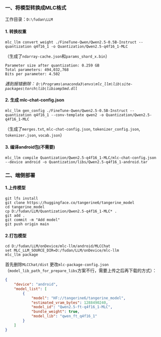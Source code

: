 ### 一、将模型转换成MLC格式

工作目录：`D:\fudan\LLM`

#### 1. 转换权重
```shell
mlc_llm convert_weight ./FineTune-Qwen/Qwen2.5-0.5B-Instruct --quantization q4f16_1 -o Quantization/Qwen2.5-q4f16_1-MLC
```
（生成了`ndarray-cache.json`和`params_shard_x.bin`）
```shell
Parameter size after quantization: 0.259 GB
Total parameters: 494,032,768
Bits per parameter: 4.502
```

*遇到报错删除： `D:\Programs\anaconda3\envs\mlc_llm\lib\site-packages\torch\lib\libiomp5md.dll`*

#### 2. 生成 mlc-chat-config.json
```shell
mlc_llm gen_config ./FineTune-Qwen/Qwen2.5-0.5B-Instruct --quantization q4f16_1 --conv-template qwen2 -o Quantization/Qwen2.5-q4f16_1-MLC
```
（生成了`merges.txt`, `mlc-chat-config.json`, `tokenizer_config.json`, `tokenizer.json`, `vocab.json`）

#### 3. 编译android包(不需要)
```shell
mlc_llm compile Quantization/Qwen2.5-q4f16_1-MLC/mlc-chat-config.json --device android -o Quantization/libs/Qwen2.5-q4f16_1-android.tar
```


### 二、端侧部署
#### 1.上传模型
```shell
git lfs install
git clone https://huggingface.co/tangerine6/tangerine_model
cd tangerine_model
cp D:/fudan/LLM/Quantization/Qwen2.5-q4f16_1-MLC* .
git add .
git commit -m "Add model"
git push origin main
```

#### 2.打包模型
```shell
cd D:/fudan/LLM/onDevice/mlc-llm/android/MLCChat
set MLC_LLM_SOURCE_DIR=D:/fudan/LLM/onDevice/mlc-llm
mlc_llm package
```
首先删除`MLCChat/dist`
更改`mlc-package-config.json`（`model_lib_path_for_prepare_libs`方案不行，需要上传之后再下载的方式）：
```json
{
    "device": "android",
    "model_list": [
        {
            "model": "HF://tangerine6/tangerine_model",
            "estimated_vram_bytes": 1288490240,
            "model_id": "Qwen2.5-ft-q4f16_1-MLC",
            "bundle_weight": true,
            "model_lib": "qwen_ft_q4f16_1"
        }
    ]
}
```